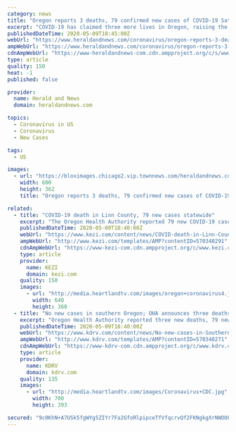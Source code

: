```yaml
---
category: news
title: "Oregon reports 3 deaths, 79 confirmed new cases of COVID-19 Saturday"
excerpt: "COVID-19 has claimed three more lives in Oregon, raising the state’s death toll to 127, the Oregon Health Authority reported at 8 a.m. Saturday, May 9, according to a news"
publishedDateTime: 2020-05-09T18:45:00Z
webUrl: "https://www.heraldandnews.com/coronavirus/oregon-reports-3-deaths-79-confirmed-new-cases-of-covid-19-saturday/article_62f5e441-1dc2-5b92-9113-ab4b6afbf750.html"
ampWebUrl: "https://www.heraldandnews.com/coronavirus/oregon-reports-3-deaths-79-confirmed-new-cases-of-covid-19-saturday/article_62f5e441-1dc2-5b92-9113-ab4b6afbf750.amp.html"
cdnAmpWebUrl: "https://www-heraldandnews-com.cdn.ampproject.org/c/s/www.heraldandnews.com/coronavirus/oregon-reports-3-deaths-79-confirmed-new-cases-of-covid-19-saturday/article_62f5e441-1dc2-5b92-9113-ab4b6afbf750.amp.html"
type: article
quality: 150
heat: -1
published: false

provider:
  name: Herald and News
  domain: heraldandnews.com

topics:
  - Coronavirus in US
  - Coronavirus
  - New Cases

tags:
  - US

images:
  - url: "https://bloximages.chicago2.vip.townnews.com/heraldandnews.com/content/tncms/assets/v3/editorial/b/23/b23fbef0-b3e3-5a62-bfca-0047cef084b7/5e8d0fcb335a3.image.jpg"
    width: 600
    height: 362
    title: "Oregon reports 3 deaths, 79 confirmed new cases of COVID-19 Saturday"

related:
  - title: "COVID-19 death in Linn County, 79 new cases statewide"
    excerpt: "The Oregon Health Authority reported 79 new COVID-19 cases statewide and three more deaths, bringing the statewide total to 3160 and the death toll to 127."
    publishedDateTime: 2020-05-09T18:40:00Z
    webUrl: "https://www.kezi.com/content/news/COVID-death-in-Linn-County-79-new-cases-statewide-570340291.html"
    ampWebUrl: "http://www.kezi.com/templates/AMP?contentID=570340291"
    cdnAmpWebUrl: "https://www-kezi-com.cdn.ampproject.org/c/www.kezi.com/templates/AMP?contentID=570340291"
    type: article
    provider:
      name: KEZI
      domain: kezi.com
    quality: 150
    images:
      - url: "http://media.heartlandtv.com/images/oregon+coronavirus4.jpg"
        width: 640
        height: 360
  - title: "No new cases in southern Oregon; OHA announces three deaths, 79 cases"
    excerpt: "Oregon Health Authority reported three new deaths, 79 new confirmed cases and 13 new presumptive cases of COVID-19 as of Saturday. The total number of confirmed cases in the state is up to 3,160, and number of negative tests is 71,"
    publishedDateTime: 2020-05-09T18:40:00Z
    webUrl: "https://www.kdrv.com/content/news/No-new-cases-in-Southern-Oregon-OHA-announced--570340271.html"
    ampWebUrl: "http://www.kdrv.com/templates/AMP?contentID=570340271"
    cdnAmpWebUrl: "https://www-kdrv-com.cdn.ampproject.org/c/www.kdrv.com/templates/AMP?contentID=570340271"
    type: article
    provider:
      name: KDRV
      domain: kdrv.com
    quality: 135
    images:
      - url: "http://media.heartlandtv.com/images/Coronavirus+CDC.jpg"
        width: 700
        height: 393

secured: "9c0KhN+A7USk5fgWYg5ZIYr7Fa2GfoRlpipceTfVfqcrvQf2FKNgkgXrNWOOF3RowkyDL5DF14KD84JLsYxTSm++iODIRoZDB9Y6wuPuvFHPjHJ7J//anuHn7rQHg/l6s592uhIS1ooJO6NQiL3uTZzWCtjBvw9iWAAELF53V07rH++CrJEyrRLUXqLymiGiwbIswPrLdwcxlXfsVSJl02DbkQVvkyZxHQEc2QvmFfHqM3ovYtU3WGJDngXWAFNQbbsQ77ODOZdNlCT0MK5KIJzci/o6y8T7PdQwgjQ7wsHZ0IhC24cCEe86FP9PJLRMNDfAZi4JVevH4Jv41VcecekQzDuNYNw2zsZ6fZZrvkoX0sOEeYqaTu5GgDlrD7H75pTqVkqEqraTyeRooaI7Xaq1khIn+X/pSeA7Pw79bkzBNlk/lUq5atQ/1rNQc/XzwOz9bcqKz9mrAQ37BHCQzMLc1E1ta5hUUuJaRMwh9as=;aajbn/nffC0ljZstmjmLPQ=="
---
```


